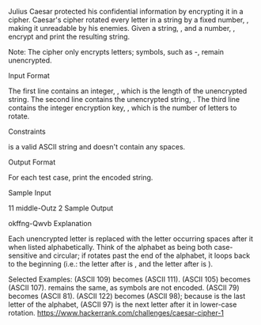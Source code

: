 Julius Caesar protected his confidential information by encrypting it in a cipher. Caesar's cipher rotated every letter in a string by a fixed number, , making it unreadable by his enemies. Given a string, , and a number, , encrypt  and print the resulting string.

Note: The cipher only encrypts letters; symbols, such as -, remain unencrypted.

Input Format

The first line contains an integer, , which is the length of the unencrypted string. 
The second line contains the unencrypted string, . 
The third line contains the integer encryption key, , which is the number of letters to rotate.

Constraints 
 
 
 is a valid ASCII string and doesn't contain any spaces.

Output Format

For each test case, print the encoded string.

Sample Input

11
middle-Outz
2
Sample Output

okffng-Qwvb
Explanation

Each unencrypted letter is replaced with the letter occurring  spaces after it when listed alphabetically. Think of the alphabet as being both case-sensitive and circular; if  rotates past the end of the alphabet, it loops back to the beginning (i.e.: the letter after  is , and the letter after  is ).

Selected Examples: 
 (ASCII 109) becomes  (ASCII 111). 
 (ASCII 105) becomes  (ASCII 107). 
 remains the same, as symbols are not encoded. 
 (ASCII 79) becomes  (ASCII 81). 
 (ASCII 122) becomes  (ASCII 98); because  is the last letter of the alphabet,  (ASCII 97) is the next letter after it in lower-case rotation.
 https://www.hackerrank.com/challenges/caesar-cipher-1
